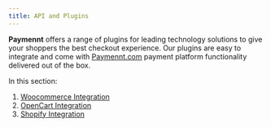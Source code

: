 ```yaml
---
title: API and Plugins
---
```


**Paymennt** offers a range of plugins for leading technology solutions to give your shoppers the best checkout experience. Our plugins are easy to integrate and come with [<ins>Paymennt.com</ins>](https://www.paymennt.com/) payment platform functionality delivered out of the box.

In this section:

1. [Woocommerce Integration](1-woocommerce.md)
2. [OpenCart Integration](2-opencart.md)
3. [Shopify Integration](3-shopify.md)
